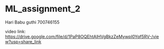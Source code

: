 # ML_assignment_2

Hari Babu guthi
700746155

video link: https://drive.google.com/file/d/1PaP8OQEhtAlHVgBkzZeMywpI0Yqf5RV-/view?usp=share_link
